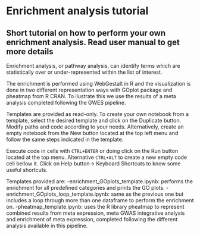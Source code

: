 # Enrichment analysis tutorial

## Short tutorial on how to perform your own enrichment analysis. Read user manual to get more details

Enrichment analysis, or pathway analysis, can identify terms which are statistically over or under-represented within the list of interest.

The enrichment is performed using WebGestalt in R and the visualization is done in two different representation ways with GOplot package and pheatmap from R CRAN. To ilustrate this we use the results of a meta analysis completed following the GWES pipeline.

Templates are provided as read-only. To create your own notebook from a template, select the desired template and click on the Duplicate button. Modify paths and code according to your needs. Alternatively, create an empty notebook from the New button located at the top left menu and follow the same steps indicated in the template.

Execute code in cells with `CTRL+ENTER` or doing click on the Run button located at the top menu. Alternative `CTRL+ALT` to create a new empty code cell bellow it. Click on Help button-> Keyboard Shortcuts to know some useful shortcuts. 

Templates provided are:
-enrichment_GOplots_template.ipynb: performs the enrichment for all predefined categories and prints the GO plots. 
-enrichment_GOplots_loop_template.ipynb: same as the previous one but includes a loop through more than one dataframe to perform the enrichment on.
-pheatmap_template.ipynb: uses the R library pheatmap to represent combined results from meta expression, meta GWAS integrative analysis and enrichment of meta expression, completed following the different analysis available in this pipeline.


